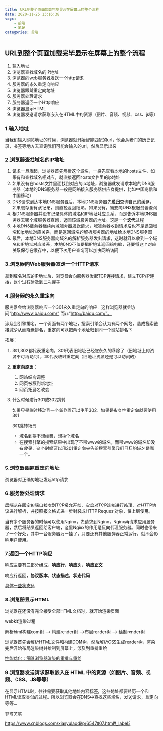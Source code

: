 ```yaml
---
title: URL到整个页面加载完毕显示在屏幕上的整个流程
date: 2020-11-25 13:16:38
tags:
	- 前端
	- 笔记
categories: 前端
---
```


## URL到整个页面加载完毕显示在屏幕上的整个流程

1. 输入地址
2. 浏览器查找域名的IP地址
3. 浏览器向web服务器发送一个http请求
4. 服务器的永久重定向响应
5. 浏览器跟踪重定向地址
6. 服务器处理请求
7. 服务器返回一个Http响应
8. 浏览器显示HTML
9. 浏览器发送请求获取嵌入在HTML中的资源（图片、音频、视频、css、js等）

### 1.输入地址

当我们输入网站地址的时候，浏览器就开始智能匹配的url，他会从我们的历史记录，书签等地方去查询我们可能会输入的url，然后显示出来

### 2.浏览器查找域名的IP地址

1. 请求一旦发起，浏览器首先解析这个域名，一般先查看本地的hosts文件，如果有和查找域名相对应，就直接返回hosts文件里的ip地址
2. 如果没有在hosts文件里面找到对应的ip地址，浏览器就发请求本地的DNS服务器（本地的DNS服务器一般是网络接入服务器供应商提供，比如中国电信和中国移动）
3. DNS请求到达本地DNS服务器后，本地DNS服务器先**递归**查询自己的缓存，如果缓存里有该记录，则直接返回结果。如果没有，需要向DNS根服务器查询
4. 根DNS服务器并没有记录具体的域名和IP地址对应关系，而是告诉本地DNS服务器去哪个域服务器查询，返回该域服务器的地址。这是一个**迭代**过程
5. 本地DNS服务器继续向域服务器发送请求，域服务器收到请求后也不是返回域名和ip地址对应关系，而是返回域名的解析服务器的地址给本地DNS服务器
6. 最后，本地DNS服务器向域名的解析服务器发出请求，这时就可以收到一个域名和IP地址对应关系，本地DNS不仅要把IP地址返回给电脑，还要将这个对应关系保存在缓存中，以便下次用户查询可以加快网络访问

### 3.浏览器向Web服务器发送一个HTTP请求

拿到域名对应的IP地址后，浏览器会向服务器发起TCP连接请求，建立TCP/IP连接，这个过程涉及到三次握手

### 4.服务器的永久重定向

服务器会给浏览器响应一个301永久重定向的响应，这样浏览器就会访问“http://www.baidu.com/” 而非“http://baidu.com/”。

涉及到引擎排名，一个页面有两个地址，搜索引擎会认为有两个网站，造成搜索链接减少从而降低排名，重定向可以把两个地址归到同一个网站排名下

拓展：

1. 301,302都代表重定向，301代表旧地址已经被永久的移除了（旧地址上的资源不可再访问），30代表临时重定向（旧地址资源还是可以访问的）

2. **重定向原因**：

   1. 网站结构调整
   2. 网页被移到新地址
   3. 网页拓展名改变

3. 什么时候进行301或302跳转

   如果只是临时移动到一个新位置可以使用302，如果是永久性重定向就要使用301

   301跳转场景

   - 域名到期不想续费，想换个域名
   - 在搜索引擎的搜索结果中出现了不带www的域名，而带www的域名却没有收录，这个时候可以用301重定向来告诉搜索引擎我们目标的域名是哪一个。

### 5.浏览器跟踪重定向地址

浏览器对正确的地址发起http请求

### 6.服务器处理请求

后端从在固定的端口接收到TCP报文开始，它会对TCP连接进行处理，对HTTP协议进行解析，并按照报文格式进一步封装成HTTP Request对象，供上层使用。

当有多个服务器的时候可以使用Nginx，先请求到Nginx，Nginx再请求应用服务器，然后将结果返回给客户端，这里Nginx的作用是反向代理服务器。同时也带来了一个好处，其中一台服务器万一挂了，只要还有其他服务器正常运行，就不会影响用户使用。

### 7.返回一个HTTP响应

响应主要有三部分组成，**响应行**，**响应头**，**响应正文**

响应行返回，**协议版本**，**状态描述**，**状态代码**

[具体一些状态码](https://blog.csdn.net/liuarmyliu/article/details/107592731)

### 8.浏览器显示HTML

浏览器在还没有完全接受全部HTML文档时，就开始渲染页面

webkit渲染过程

解析html构建dom树 —> 构建render树 —>布局render树 —> 绘制render树

浏览器首先会解析HTML文件和构建DOM树，然后解析CSS生成render树，渲染完后开始布局渲染树并绘制到屏幕上，涉及到重排重绘

[性能优化：细说浏览器渲染的重排与重绘](https://blog.csdn.net/liuarmyliu/article/details/107402092)

### 9.浏览器发送请求获取嵌入在 HTML 中的资源（如图片、音频、视频、CSS、JS等等）

在显示HTML时，往往需要获取其他地址内容标签，这些地址都要经历一个和HTML读取类似的过程。所以浏览器会在DNS中查找这些域名，发送请求，重定向等等...



参考文献

https://www.cnblogs.com/xianyulaodi/p/6547807.html#_label3